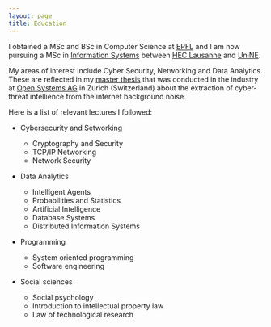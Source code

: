 ```yaml
---
layout: page
title: Education
---
```


I obtained a MSc and BSc in Computer Science at [EPFL](https://epfl.ch) and I am now pursuing a MSc in [Information Systems](https://www.unil.ch/hec/en/home/menuinst/etudes/masters/systemes-d-information.html) between [HEC Lausanne](http://www.unil.ch/hec/en/home.html) and [UniNE](https://www.unine.ch/seco/home.html).

My areas of interest include Cyber Security, Networking and Data Analytics. These are reflected in my [master thesis](https://github.com/ThomasMizraji/thomasmizraji.github.io/blob/master/2017_ExtractingCyberThreatIntelligenceFromTheInternetBackgroundNoise_ThomasMizraji.pdf) that was conducted in the industry at [Open Systems AG](https://www.open.ch/en/career/internships.php) in Zurich (Switzerland) about the extraction of cyber-threat intellience from the internet background noise.

Here is a list of relevant lectures I followed:

- Cybersecurity and Setworking
  - Cryptography and Security
  - TCP/IP Networking
  - Network Security

- Data Analytics
  - Intelligent Agents
  - Probabilities and Statistics
  - Artificial Intelligence
  - Database Systems
  - Distributed Information Systems

- Programming
  - System oriented programming
  - Software engineering

- Social sciences
  - Social psychology
  - Introduction to intellectual property law
  - Law of technological research
